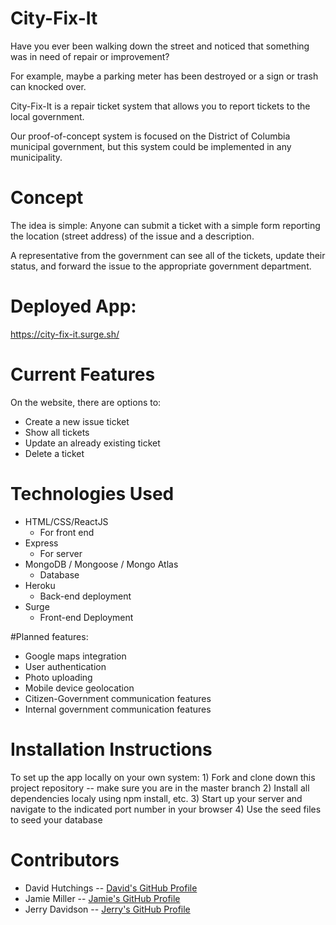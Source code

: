 # City-Fix-It 
Have you ever been walking down the street and noticed that something was in need of repair or improvement?  

For example, maybe a parking meter has been destroyed or a sign or trash can knocked over.

City-Fix-It is a repair ticket system that allows you to report tickets to the local government. 

Our proof-of-concept system is focused on the District of Columbia municipal government, but this system could be implemented in any municipality. 

# Concept
The idea is simple: Anyone can submit a ticket with a simple form reporting the location (street address) of the issue and a description.

A representative from the government can see all of the tickets, update their status, and forward the issue to the appropriate government department. 

# Deployed App:

https://city-fix-it.surge.sh/


# Current Features
On the website, there are options to:
- Create a new issue ticket
- Show all tickets
- Update an already existing ticket
- Delete a ticket

# Technologies Used
- HTML/CSS/ReactJS
  - For front end
- Express
  - For server
- MongoDB / Mongoose / Mongo Atlas
  - Database
- Heroku
  - Back-end deployment
- Surge
  - Front-end Deployment

#Planned features:
-  Google maps integration 
-  User authentication 
-  Photo uploading
-  Mobile device geolocation
-  Citizen-Government communication features
-  Internal government communication features

# Installation Instructions
To set up the app locally on your own system:
    1) Fork and clone down this project repository -- make sure you are in the master branch
    2) Install all dependencies localy using npm install, etc.
    3) Start up your server and navigate to the indicated port number in your browser
    4) Use the seed files to seed your database

# Contributors
- David Hutchings -- [David's GitHub Profile](https://git.generalassemb.ly/DJHUTCHINGS)
- Jamie Miller -- [Jamie's GitHub Profile](https://git.generalassemb.ly/jamiemiller8)
- Jerry Davidson -- [Jerry's GitHub Profile](https://git.generalassemb.ly/Jwilld)

